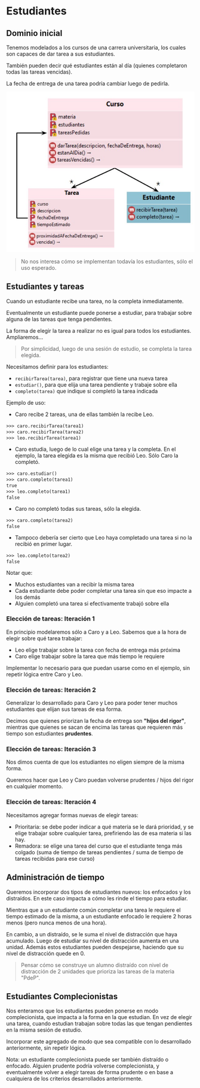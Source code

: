 # Estudiantes

## Dominio inicial

Tenemos modelados a los cursos de una carrera universitaria, los cuales son capaces de dar tarea a sus estudiantes.

También pueden decir qué estudiantes están al día (quienes completaron todas las tareas vencidas).

La fecha de entrega de una tarea podría cambiar luego de pedirla.

![Diagrama inicial](cursos.jpg)

> No nos interesa cómo se implementan todavía los estudiantes, sólo el uso esperado.

## Estudiantes y tareas

Cuando un estudiante recibe una tarea, no la completa inmediatamente.

Eventualmente un estudiante puede ponerse a estudiar, para trabajar sobre alguna de las tareas que tenga pendientes.

La forma de elegir la tarea a realizar no es igual para todos los estudiantes. Ampliaremos… 

> Por simplicidad, luego de una sesión de estudio, se completa la tarea elegida.

Necesitamos definir para los estudiantes:
- `recibirTarea(tarea)`, para registrar que tiene una nueva tarea
- `estudiar()`, para que elija una tarea pendiente y trabaje sobre ella
- `completo(tarea)` que indique si completó la tarea indicada

Ejemplo de uso:

- Caro recibe 2 tareas, una de ellas también la recibe Leo.
```wollok
>>> caro.recibirTarea(tarea1)
>>> caro.recibirTarea(tarea2)
>>> leo.recibirTarea(tarea1)
```

- Caro estudia, luego de lo cual elige una tarea y la completa. En el ejemplo, la tarea elegida es la misma que recibió Leo. Sólo Caro la completó.
```wollok
>>> caro.estudiar()
>>> caro.completo(tarea1)
true
>>> leo.completo(tarea1)
false
```

- Caro no completó todas sus tareas, sólo la elegida. 
```wollok
>>> caro.completo(tarea2)
false
```

- Tampoco debería ser cierto que Leo haya completado una tarea si no la recibió en primer lugar.
```wollok
>>> leo.completo(tarea2)
false
```

Notar que:
- Muchos estudiantes van a recibir la misma tarea
- Cada estudiante debe poder completar una tarea sin que eso impacte a los demás
- Alguien completó una tarea si efectivamente trabajó sobre ella

### Elección de tareas: Iteración 1

En principio modelaremos sólo a Caro y a Leo. Sabemos que a la hora de elegir sobre qué tarea trabajar:
- Leo elige trabajar sobre la tarea con fecha de entrega más próxima
- Caro elige trabajar sobre la tarea que más tiempo le requiere

Implementar lo necesario para que puedan usarse como en el ejemplo, sin repetir lógica entre Caro y Leo.

### Elección de tareas: Iteración 2

Generalizar lo desarrollado para Caro y Leo para poder tener muchos estudiantes que elijan sus tareas de esa forma.

Decimos que quienes priorizan la fecha de entrega son **"hijos del rigor"**, mientras que quienes se sacan de encima las tareas que requieren más tiempo son estudiantes **prudentes**.

### Elección de tareas: Iteración 3

Nos dimos cuenta de que los estudiantes no eligen siempre de la misma forma.

Queremos hacer que Leo y Caro puedan volverse prudentes / hijos del rigor en cualquier momento.

### Elección de tareas: Iteración 4

Necesitamos agregar formas nuevas de elegir tareas:
- Prioritaria: se debe poder indicar a qué materia se le dará prioridad, y se elige trabajar sobre cualquier tarea, prefiriendo las de esa materia si las hay.
- Remadora: se elige una tarea del curso que el estudiante tenga más colgado (suma de tiempo de tareas pendientes / suma de tiempo de tareas recibidas para ese curso)

## Administración de tiempo

Queremos incorporar dos tipos de estudiantes nuevos: los enfocados y los distraídos. En este caso impacta a cómo les rinde el tiempo para estudiar.

Mientras que a un estudiante común completar una tarea le requiere el tiempo estimado de la misma, a un estudiante enfocado le requiere 2 horas menos (pero nunca menos de una hora).

En cambio, a un distraído, se le suma el nivel de distracción que haya acumulado. Luego de estudiar su nivel de distracción aumenta en una unidad. Además estos estudiantes pueden despejarse, haciendo que su nivel de distracción quede en 0. 

> Pensar cómo se construye un alumno distraído con nivel de distracción de 2 unidades que prioriza las tareas de la materia "PdeP".

## Estudiantes Complecionistas

Nos enteramos que los estudiantes pueden ponerse en modo complecionista, que impacta a la forma en la que estudian. En vez de elegir una tarea, cuando estudian trabajan sobre todas las que tengan pendientes en la misma sesión de estudio.

Incorporar este agregado de modo que sea compatible con lo desarrollado anteriormente, sin repetir lógica.

Nota: un estudiante complecionista puede ser también distraído o enfocado. Alguien prudente podría volverse complecionista, y eventualmente volver a elegir tareas de forma prudente o en base a cualquiera de los criterios desarrollados anteriormente.
